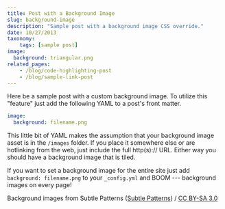 ```yaml
---
title: Post with a Background Image
slug: background-image
description: "Sample post with a background image CSS override."
date: 10/27/2013
taxonomy:
    tags: [sample post]
image:
  background: triangular.png
related_pages:
    - /blog/code-highlighting-post
    - /blog/sample-link-post
---
```


Here be a sample post with a custom background image. To utilize this "feature" just add the following YAML to a post's front matter.

``` yaml
image:
  background: filename.png
```

This little bit of YAML makes the assumption that your background image asset is in the `/images` folder. If you place it somewhere else or are hotlinking from the web, just include the full http(s):// URL. Either way you should have a background image that is tiled.

If you want to set a background image for the entire site just add `background: filename.png` to your `_config.yml` and BOOM --- background images on every page!

<div xmlns:cc="http://creativecommons.org/ns#" xmlns:dct="http://purl.org/dc/terms/" about="http://subtlepatterns.com" class="notice">Background images from <span property="dct:title">Subtle Patterns</span> (<a rel="cc:attributionURL" property="cc:attributionName" href="http://subtlepatterns.com">Subtle Patterns</a>) / <a rel="license" href="http://creativecommons.org/licenses/by-sa/3.0/">CC BY-SA 3.0</a></div>
